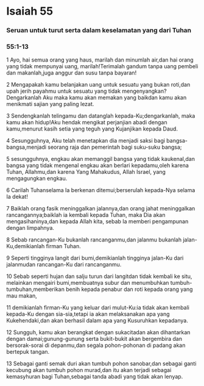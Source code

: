 # Isaiah 55
### Seruan untuk turut serta dalam keselamatan yang dari Tuhan
### 55:1-13
 
1 Ayo, hai semua orang yang haus, marilah dan minumlah air,dan hai orang yang tidak mempunyai uang, marilah!Terimalah gandum tanpa uang pembeli dan makanlah,juga anggur dan susu tanpa bayaran!
 
2 Mengapakah kamu belanjakan uang untuk sesuatu yang bukan roti,dan upah jerih payahmu untuk sesuatu yang tidak mengenyangkan?Dengarkanlah Aku maka kamu akan memakan yang baikdan kamu akan menikmati sajian yang paling lezat.
 
3 Sendengkanlah telingamu dan datanglah kepada-Ku;dengarkanlah, maka kamu akan hidup!Aku hendak mengikat perjanjian abadi dengan kamu,menurut kasih setia yang teguh yang Kujanjikan kepada Daud.
 
4 Sesungguhnya, Aku telah menetapkan dia menjadi saksi bagi bangsa-bangsa,menjadi seorang raja dan pemerintah bagi suku-suku bangsa;
 
5 sesungguhnya, engkau akan memanggil bangsa yang tidak kaukenal,dan bangsa yang tidak mengenal engkau akan berlari kepadamu,oleh karena Tuhan, Allahmu,dan karena Yang Mahakudus, Allah Israel, yang mengagungkan engkau.
 
6 Carilah Tuhanselama Ia berkenan ditemui;berserulah kepada-Nya selama Ia dekat!
 
7 Baiklah orang fasik meninggalkan jalannya,dan orang jahat meninggalkan rancangannya;baiklah ia kembali kepada Tuhan, maka Dia akan mengasihaninya,dan kepada Allah kita, sebab Ia memberi pengampunan dengan limpahnya.
 
8 Sebab rancangan-Ku bukanlah rancanganmu,dan jalanmu bukanlah jalan-Ku,demikianlah firman Tuhan.
 
9 Seperti tingginya langit dari bumi,demikianlah tingginya jalan-Ku dari jalanmudan rancangan-Ku dari rancanganmu.
 
10 Sebab seperti hujan dan salju turun dari langitdan tidak kembali ke situ, melainkan mengairi bumi,membuatnya subur dan menumbuhkan tumbuh-tumbuhan,memberikan benih kepada penabur dan roti kepada orang yang mau makan,
 
11 demikianlah firman-Ku yang keluar dari mulut-Ku:ia tidak akan kembali kepada-Ku dengan sia-sia,tetapi ia akan melaksanakan apa yang Kukehendaki,dan akan berhasil dalam apa yang Kusuruhkan kepadanya.
 
12 Sungguh, kamu akan berangkat dengan sukacitadan akan dihantarkan dengan damai;gunung-gunung serta bukit-bukit akan bergembira dan bersorak-sorai di depanmu,dan segala pohon-pohonan di padang akan bertepuk tangan.
 
13 Sebagai ganti semak duri akan tumbuh pohon sanobar,dan sebagai ganti kecubung akan tumbuh pohon murad,dan itu akan terjadi sebagai kemasyhuran bagi Tuhan,sebagai tanda abadi yang tidak akan lenyap.